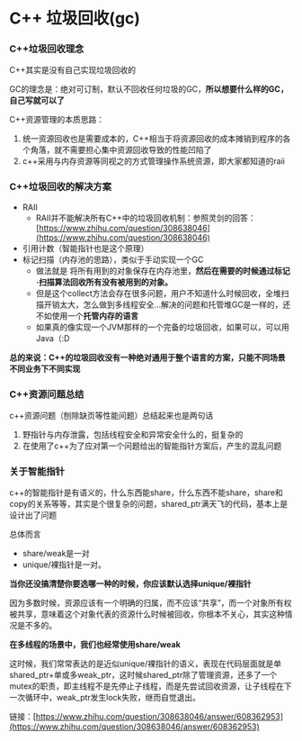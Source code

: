 # C++ 垃圾回收\(gc\)

### C++垃圾回收理念

C++其实是没有自己实现垃圾回收的

GC的理念是：绝对可订制，默认不回收任何垃圾的GC，**所以想要什么样的GC，自己写就可以了**

C++资源管理的本质思路：

1. 统一资源回收也是需要成本的，C++相当于将资源回收的成本摊销到程序的各个角落，就不需要担心集中资源回收导致的性能凹陷了
2. c++采用与内存资源等同视之的方式管理操作系统资源，即大家都知道的raii

### C++垃圾回收的解决方案

* RAII
  * RAII并不能解决所有C++中的垃圾回收机制：参照灵剑的回答：[https://www.zhihu.com/question/308638046](https://www.zhihu.com/question/308638046)
* 引用计数（智能指针也是这个原理）
* 标记扫描（内存池的思路），类似于手动实现一个GC
  * 做法就是 将所有用到的对象保存在内存池里，**然后在需要的时候通过标记·扫描算法回收所有没有被用到的对象。**
  * 但是这个collect方法会存在很多问题，用户不知道什么时候回收，全堆扫描开销太大，怎么做到多线程安全...解决的问题和托管堆GC是一样的，还不如使用一个**托管内存的语言**
  * 如果真的像实现一个JVM那样的一个完备的垃圾回收，如果可以，可以用Java（:D

**总的来说：C++的垃圾回收没有一种绝对通用于整个语言的方案，只能不同场景不同业务下不同实现**

### C++资源问题总结

c++资源问题（刨除缺页等性能问题）总结起来也是两句话

1. 野指针与内存泄露，包括线程安全和异常安全什么的，挺复杂的
2. 在使用了c++为了应对第一个问题给出的智能指针方案后，产生的混乱问题

### 关于智能指针

c++的智能指针是有语义的，什么东西能share，什么东西不能share，share和copy的关系等等，其实是个很复杂的问题，shared\_ptr满天飞的代码，基本上是设计出了问题

总体而言

* share/weak是一对
* unique/裸指针是一对。

**当你还没搞清楚你要选哪一种的时候，你应该默认选择unique/裸指针**

因为多数时候，资源应该有一个明确的归属，而不应该“共享”，而一个对象所有权被共享，意味着这个对象代表的资源什么时候被回收，你根本不关心，其实这种情况是不多的。

**在多线程的场景中，我们也经常使用share/weak**

这时候，我们常常表达的是近似unique/裸指针的语义，表现在代码层面就是单shared\_ptr+单或多weak\_ptr，这时候shared\_ptr除了管理资源，还多了一个mutex的职责，即主线程不是先停止子线程，而是先尝试回收资源，让子线程在下一次循环中，weak\_ptr发生lock失败，继而自觉退出。

链接：[https://www.zhihu.com/question/308638046/answer/608362953](https://www.zhihu.com/question/308638046/answer/608362953) 

